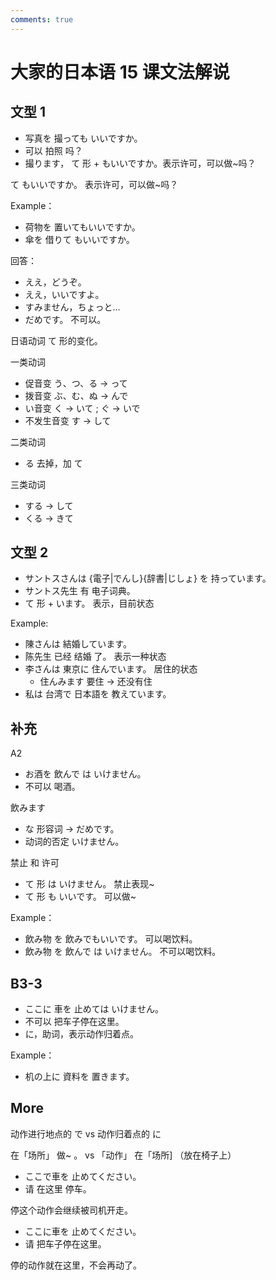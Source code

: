 ```yaml
---
comments: true
---
```


# 大家的日本语 15 课文法解说

## 文型 1

- 写真を 撮っても いいですか。
- 可以 拍照 吗？
- 撮ります， て 形 + もいいですか。表示许可，可以做~吗？

て もいいですか。 表示许可，可以做~吗？

Example：

- 荷物を 置いてもいいですか。
- 傘を 借りて もいいですか。

回答：

- ええ，どうぞ。
- ええ，いいですよ。
- すみません，ちょっと...
- だめです。 不可以。

日语动词 て 形的变化。

一类动词

- 促音变 う、つ、る -> って
- 拨音变 ぶ、む、ぬ -> んで
- い音变 く -> いて ; ぐ -> いで 
- 不发生音变 す -> して

二类动词

- る 去掉，加 て

三类动词

- する -> して
- くる -> きて

## 文型 2

- サントスさんは {電子|でんし}{辞書|じしょ} を 持っています。
- サントス先生 有 电子词典。
- て 形 + います。 表示，目前状态

Example:

- 陳さんは 結婚しています。
- 陈先生 已经 结婚 了。   表示一种状态
- 李さんは 東京に 住んでいます。  居住的状态
  - 住んみます    要住 -> 还没有住
- 私は 台湾で 日本語を 教えています。

## 补充

A2 

- お酒を 飲んで は いけません。
- 不可以 喝酒。

飲みます

- な 形容词 -> だめです。
- 动词的否定 いけません。

禁止 和 许可

- て 形 は いけません。   禁止表现~
- て 形 も いいです。   可以做~

Example：

- 飲み物 を 飲みでもいいです。    可以喝饮料。
- 飲み物 を 飲んで は いけません。  不可以喝饮料。

## B3-3

- ここに 車を 止めては いけません。
- 不可以 把车子停在这里。
- に，助词，表示动作归着点。

Example：

- 机の上に 資料を 置きます。

## More

动作进行地点的 で  vs  动作归着点的 に

在「场所」 做~ 。   vs  「动作」 在「场所]   （放在椅子上）

- ここで車を 止めてください。
- 请 在这里 停车。

停这个动作会继续被司机开走。

- ここに車を 止めてください。
- 请 把车子停在这里。

停的动作就在这里，不会再动了。

